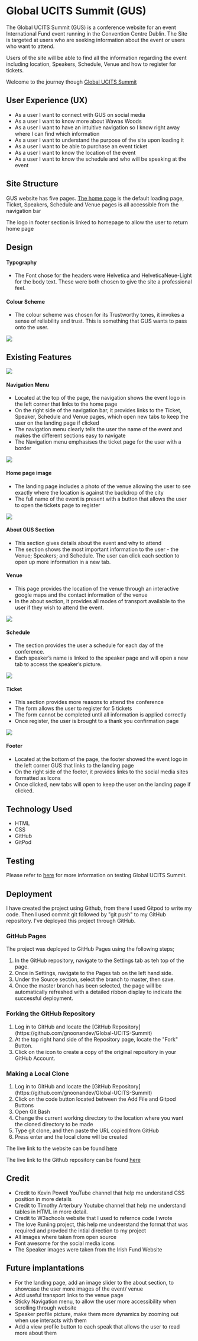 # Global UCITS Summit (GUS)

The Global UCITS Summit (GUS) is a conference website for an event International Fund event running in the Convention Centre Dublin. The Site is targeted at users who 
are seeking information about the event or users who want to attend.

Users of the site will be able to find all the information regarding the event including location, Speakers, Schedule, Venue and how to register for tickets.

Welcome to the journey though [Global UCITS Summit](https://gnoonandev.github.io/Global-UCITS-Summit/)



## User Experience (UX)

<ul>
    <li> As a user I want to connect with GUS on social media </li>
    <li> As a user I want to know more about Wawas Woods </li>
    <li> As a user I want to have an intuitive navigation so I know right away where I can find which information </li>
    <li> As a user I want to understand the purpose of the site upon loading it </li>
    <li> As a user I want to be able to purchase an event ticket </li>
    <li> As a user I want to know the location of the event </li>
    <li> As a user I want to know the schedule and who will be speaking at the event </li>
</ul>

## Site Structure

GUS website has five pages. [The home page](https://gnoonandev.github.io/Global-UCITS-Summit/) is the default loading page, Ticket, Speakers, Schedule and Venue pages 
is all accessible from the navigation bar

The logo in footer section is linked to homepage to allow the user to return home page

## Design

#### Typography

<ul>
    <li> 
        The Font chose for the headers were Helvetica and HelveticaNeue-Light for the body 
        text. These were both chosen to give the site a professional feel.
    </li>
</ul>

#### Colour Scheme

<ul>
    <li> 
	        The colour scheme was chosen for its Trustworthy tones, it invokes a sense of reliability and trust. 
            This is something that GUS wants to pass onto the user.
    </li>
</ul>

<img src="./assets/read images/colourscheme.png">

## Existing Features 

<img src="./assets/read images/navbar.jpg" >

#### Navigation Menu

<ul>
    <li> 
        Located at the top of the page, the navigation shows the event logo in the left corner that links to the 
        home page 
    </li>                                           
    <li> 
        On the right side of the navigation bar, it provides links to the Ticket, Speaker, Schedule and Venue pages, which open new tabs to keep the user on the 
        landing page if clicked
    </li>
    <li> The navigation menu clearly tells the user the name of the event and makes the different sections easy to navigate </li>
    <li> The Navigation menu emphasises the ticket page for the user with a border </li>
</ul>

<img src="./assets/read images/heroimage.jpg" >

#### Home page image

<ul>                                          
    <li> The landing page includes a photo of the venue allowing the user to see exactly where the location is against the backdrop of the city</li>
    <li> The full name of the event is present with a button that allows the user to open the tickets page to register  </li>
</ul>

<img src="./assets/read images/Aboutgus.jpg" >

#### About GUS Section

<ul>                                          
    <li> This section gives details about the event and why to attend </li>
    <li> 
        The section shows the most important information to the user - the Venue; Speakers; and Schedule. The user can click each section to open up more information 
        in a new tab. 
    </li>
</ul

<img src="./assets/read images/venue.jpg">

#### Venue

<ul>
    <li> 
        This page provides the location of the venue through an interactive google maps and the contact information of the venue
    </li>                                           
    <li> 
        In the about section, it provides all modes of transport available to the user if 
        they wish to attend the event.
    </li>
</ul>    

<img src="./assets/read images/schedaule.jpg" >

#### Schedule

<ul>
    <li> 
        The section provides the user a schedule for each day of the conference.
    </li>                                           
    <li> 
        Each speaker’s name is linked to the speaker page and will open a new tab to access the speaker’s picture.
    </li>
</ul>  

<img src="./assets/read images/ticket.jpg" >

#### Ticket

<ul>
    <li> This section provides more reasons to attend the conference  </li>
    <li> The form allows the user to register for 5 tickets </li>
    <li> The form cannot be completed until all information is applied correctly </li>
    <li> Once register, the user is brought to a thank you confirmation page  </li>
</ul>

<img src="./assets/read images/footer.jpg" >

#### Footer

<ul>
    <li> Located at the bottom of the page, the footer showed the event logo in the left corner GUS that links to the landing page </li>
    <li> On the right side of the footer, it provides links to the social media sites formatted as Icons </li>
    <li> Once clicked, new tabs will open to keep the user on the landing page if clicked. </li>
</ul>

## Technology Used

<ul>
    <li> HTML </li>
    <li> CSS </li>
    <li> GitHub </li>
    <li> GitPod </li>
</ul>

## Testing

Please refer to [here](TESTING.md) for more information on testing Global UCITS Summit.

## Deployment

I have created the project using Github, from there I used Gitpod to write my code. Then I used commit git followed by "git push" to my GitHub repository. 
I've deployed this project through GitHub.

### GitHub Pages

The project was deployed to GitHub Pages using the following steps;

<ol>
    <li> In the GitHub repository, navigate to the Settings tab as teh top of the page. </li>
    <li> Once in Settings, navigate to the Pages tab on the left hand side. </li>
    <li> Under the Source section, select the branch to master, then save.</li>
    <li> Once the master branch has been selected, the page will be automatically refreshed with a detailed ribbon display to indicate the successful deployment. </li>
</ol>

### Forking the GitHub Repository

<ol>
    <li> Log in to GitHub and locate the [GitHub Repository](https://github.com/gnoonandev/Global-UCITS-Summit) </li>
    <li> At the top right hand side of the Repository page, locate the "Fork" Button.</li>
    <li> Click on the icon to create a copy of the original repository in your GitHub Account.</li>
</ol>

### Making a Local Clone

<ol>
    <li> Log in to GitHub and locate the [GitHub Repository](https://github.com/gnoonandev/Global-UCITS-Summit) </li>
    <li> Click on the code button located between the Add File and Gitpod Buttons</li>
    <li> Open Git Bash</li>
    <li> Change the current working directory to the location where you want the cloned directory to be made </li>
    <li> Type git clone, and then paste the URL copied from GitHub </li>
    <li> Press enter and the local clone will be created</li>
</ol>

The live link to the website can be found [here](https://gnoonandev.github.io/Global-UCITS-Summit/) 

The live link to the Github repository can be found [here](https://github.com/gnoonandev/European-UCITS-Summit)

## Credit

<ul>
    <li> Credit to Kevin Powell YouTube channel that help me understand CSS position in more details  </li>
    <li> Credit to Timothy Arterbury Youtube channel that help me understand tables in HTML in more detail.</li>
    <li> Credit to W3schools website that I used to refernce code I wrote</li>
    <li> The love Runiing project, this help me undeerstand the format that was required and provded the intial direction to my project </li>
    <li> All images where taken from open source </li>
    <li> Font awesome for the social media icons</li>
    <li> The Speaker images were taken from the Irish Fund Website </li>
</ul>

## Future implantations 

<ul>
    <li> For the landing page, add an image slider to the about section, to showcase the user more images of the event/ venue  </li>
    <li> Add useful transport links to the venue page </li>
    <li> Sticky Navigation menu, to allow the user more accessibility when scrolling through website </li>
    <li> Speaker profile picture, make them more dynamics by zooming out when use interacts with them </li>
    <li> Add a view profile button to each speak that allows the user to read more about them</li>
</ul>
